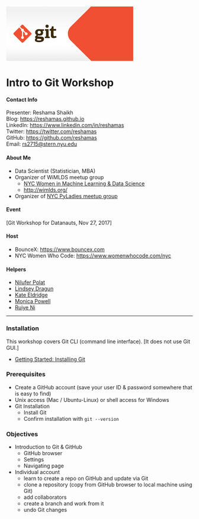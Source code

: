 ![git logo](images/git.png)

# Intro to Git Workshop

#### Contact Info
Presenter:  Reshama Shaikh  
Blog:  https://reshamas.github.io  
LinkedIn:  https://www.linkedin.com/in/reshamas   
Twitter:  https://twitter.com/reshamas  
GitHub:  https://github.com/reshamas  
Email:   rs2715@stern.nyu.edu  

#### About Me
* Data Scientist (Statistician, MBA)
* Organizer of WiMLDS meetup group
     - [NYC Women in Machine Learning & Data Science](http://www.meetup.com/NYC-Women-in-Machine-Learning-Data-Science/)
     - http://wimlds.org/
* Organizer of [NYC PyLadies meetup group](https://www.meetup.com/NYC-PyLadies/)

#### Event
[Git Workshop for Datanauts, Nov 27, 2017]

#### Host
* BounceX:  https://www.bouncex.com  
* NYC Women Who Code:  https://www.womenwhocode.com/nyc 

#### Helpers
* [Nilufer Polat](https://www.linkedin.com/in/niluferpolat/)
* [Lindsey Dragun](https://www.linkedin.com/in/ldragun/)
* [Kate Eldridge](https://www.linkedin.com/in/kateeldridge/)
* [Monica Powell](https://www.linkedin.com/in/monicampowell/)
* [Ruiye Ni](https://www.linkedin.com/in/ruiye-ni-43a23516/)
---

### Installation
This workshop covers Git CLI (command line interface).  [It does not use Git GUI.]  
* [Getting Started:  Installing Git](https://git-scm.com/book/en/v2/Getting-Started-Installing-Git)

### Prerequisites
* Create a GitHub account (save your user ID & password somewhere that is easy to find)
* Unix access (Mac / Ubuntu-Linux) or shell access for Windows
* Git Installation
  - Install Git
  - Confirm installation with `git --version`

### Objectives
* Introduction to Git & GitHub
     - GitHub browser
     - Settings
     - Navigating page
* Individual account  
     - learn to create a repo on GitHub and update via Git
     - clone a repository (copy from GitHub browser to local machine using Git)
     - add collaborators 
     - create a branch and work from it
     - undo Git changes
     
 
